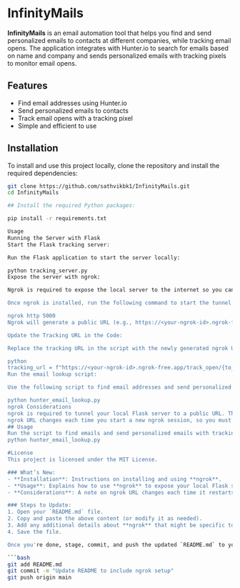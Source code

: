 # InfinityMails

**InfinityMails** is an email automation tool that helps you find and send personalized emails to contacts at different companies, while tracking email opens. The application integrates with Hunter.io to search for emails based on name and company and sends personalized emails with tracking pixels to monitor email opens.

## Features

- Find email addresses using Hunter.io
- Send personalized emails to contacts
- Track email opens with a tracking pixel
- Simple and efficient to use

## Installation

To install and use this project locally, clone the repository and install the required dependencies:

```bash
git clone https://github.com/sathvikbk1/InfinityMails.git
cd InfinityMails

## Install the required Python packages:

pip install -r requirements.txt

Usage
Running the Server with Flask
Start the Flask tracking server:

Run the Flask application to start the server locally:

python tracking_server.py
Expose the server with ngrok:

Ngrok is required to expose the local server to the internet so you can track email opens. If you haven't installed ngrok yet, download it here and follow the installation instructions.

Once ngrok is installed, run the following command to start the tunnel:

ngrok http 5000
Ngrok will generate a public URL (e.g., https://<your-ngrok-id>.ngrok-free.app), which you will use in the email tracking URL.

Update the Tracking URL in the Code:

Replace the tracking URL in the script with the newly generated ngrok URL. For example:

python
tracking_url = f"https://<your-ngrok-id>.ngrok-free.app/track_open/{to_email}"
Run the email lookup script:

Use the following script to find email addresses and send personalized emails with the tracking pixel:

python hunter_email_lookup.py
ngrok Considerations
ngrok is required to tunnel your local Flask server to a public URL. This is necessary for tracking email opens.
ngrok URL changes each time you start a new ngrok session, so you must update the tracking URL in the code after restarting ngrok.
## Usage
Run the script to find emails and send personalized emails with tracking: 
python hunter_email_lookup.py

#License
This project is licensed under the MIT License.

### What’s New:
- **Installation**: Instructions on installing and using **ngrok**.
- **Usage**: Explains how to use **ngrok** to expose your local Flask server and generate a public URL.
- **Considerations**: A note on ngrok URL changes each time it restarts, and the need to update the tracking URL accordingly.

### Steps to Update:
1. Open your `README.md` file.
2. Copy and paste the above content (or modify it as needed).
3. Add any additional details about **ngrok** that might be specific to your project setup.
4. Save the file.

Once you're done, stage, commit, and push the updated `README.md` to your GitHub repository:

```bash
git add README.md
git commit -m "Update README to include ngrok setup"
git push origin main